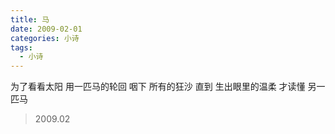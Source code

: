 ```yaml
---
title: 马
date: 2009-02-01
categories: 小诗
tags:
  - 小诗  
---
```


为了看看太阳
用一匹马的轮回
咽下
所有的狂沙<!--more-->
直到
生出眼里的温柔
才读懂
另一匹马

> 2009.02
